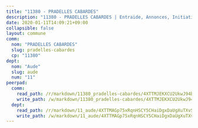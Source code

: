 ```yaml
---
title: "11380 - PRADELLES CABARDES"
description: "11380 - PRADELLES CABARDES | Entraide, Annonces, Initiatives"
date: 2020-01-11T14:09:21+09:00
collapsible: false
layout: commune
comm:
  nom: "PRADELLES CABARDES"
  slug: pradelles-cabardes
  cp: "11380"
dept:
  nom: "Aude"
  slug: aude
  num: "11"
peerpad:
  comm:
    read_path: /r/markdown/11380_pradelles-cabardes/4XTTMJEKXCU2UkwJ94bk5DhSPerBmdoJcQbzbFSTa9nPZHRiS
    write_path: /w/markdown/11380_pradelles-cabardes/4XTTMJEKXCU2UkwJ94bk5DhSPerBmdoJcQbzbFSTa9nPZHRiS-K3TgTwKCwBp1rHcJ88BkMsf2s69Syb9p1TebuvhHBtQRVFyBnUokfN1Qi7aKh8EawL1EhzEk2ZCbz6BzrfidGDfvV1Yhbp67tewx27WAeFNnZidc8AY7huyAWxQ82s8y4pLuPHKY
  dept:
    read_path: /r/markdown/11_aude/4XTTMAGp75xRqnHSCY5CHaiDgxDaUgXuTXvSZDHnY1JdjJiUk
    write_path: /w/markdown/11_aude/4XTTMAGp75xRqnHSCY5CHaiDgxDaUgXuTXvSZDHnY1JdjJiUk-K3TgUenjCPDfs1W21bst2JvrPDW324QBfMvPid11puzXxXGQEeNw9p4QtfnUhSn4LYSwR6UDBQmdr3wFq2CDRGqNz2QynSm58zgCpz2PKP6Y24UTpxW22MudfeZ339ZPKnHm6XTr
---
```


